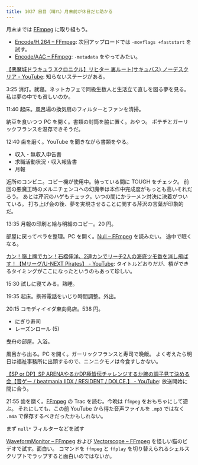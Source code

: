 ```yaml
---
title: 1037 日目（晴れ）月末前が休日だと助かる
---
```


月末までは [FFmpeg] に取り組もう。

* [Encode/H.264 – FFmpeg](https://trac.ffmpeg.org/wiki/Encode/H.264):
  次回アップロードでは `-movflags +faststart` を試す。
* [Encode/AAC – FFmpeg](https://trac.ffmpeg.org/wiki/Encode/AAC):
  `-metadata` をやってみたい。

[【悪魔城ドラキュラ Xクロニクル】リヒター 裏ルート(サキュバス) ノーデスクリア - YouTube](https://www.youtube.com/watch?v=29ByvJx9DME):
知らないステージがある。

3:25 消灯。就寝。ネットカフェで同級生数人と生活立て直しを図る夢を見る。
私は夢の中でも貧しいのか。

11:40 起床。風呂場の換気扇のフィルターとファンを清掃。

納豆を食いつつ PC を開く。書類の封筒を脇に置く。おやつ。
ポテチとガーリックフランスを温存できそうだ。

12:40 歯を磨く。YouTube を聞きながら書類をやる。

* 収入・無収入申告書
* 求職活動状況・収入報告書
* 月報

近所のコンビニ。コピー機が使用中。待っている間に TOUGH をチェック。
前回の悪魔王時のメルニチェンコへの幻魔拳は本作中完成度がもっとも高いそれだろう。
あとは芹沢のハゲもチェック。いつの間にかラーメン対決に決着がついている。
打ち上げ会の後、夢を実現させることに関する芹沢の言葉が印象的だ。

13:35 月報の印刷と給与明細のコピー。20 円。

部屋に戻ってペラを整理。PC を開く。[Null – FFmpeg](https://trac.ffmpeg.org/wiki/Null) を読みたい。
途中で眠くなる。

[カン！嶺上牌でカン！石橋伸洋、2連カンでリーチ2人の海底ツモ番を消し飛ばす！【Mリーグ/U-NEXT Pirates】 - YouTube](https://www.youtube.com/watch?v=igrk5Ojl9lw):
タイトルどおりだが、槓ができるタイミングがここになったというのもあって珍しい。

15:30 試しに寝てみる。熟睡。

19:35 起床。携帯電話をいじり時間調整。外出。

20:15 コモディイイダ東向島店。538 円。

* にぎり寿司
* レーズンロール (5)

曳舟の部屋。入浴。

風呂から出る。PC を開く。ガーリックフランスと寿司で晩飯。
よく考えたら明日は福祉事務所に出頭するので、ニンニクモノは今食すしかない。

[【SP or DP】SP ARENAやるかDP極皆伝チャレンジするか腕の調子見て決める会【音ゲー / beatmania IIDX / RESIDENT / DOLCE.】 - YouTube](https://www.youtube.com/watch?v=s7j3WNJI_B4):
放送開始に間に合う。

21:55 歯を磨く。[FFmpeg] の Trac を読む。今晩は `ffmpeg` をおもちゃにして遊ぶ。
それにしても、この前 YouTube から得た音声ファイルを `.mp3` ではなく `.m4a` で保存するべきだったかもしれない。

まず `null*` フィルターなどを試す

[WaveformMonitor – FFmpeg](https://trac.ffmpeg.org/wiki/WaveformMonitor) および
[Vectorscope – FFmpeg](https://trac.ffmpeg.org/wiki/Vectorscope)
を怪しい猫のビデオで試す。面白い。
コマンドを `ffmpeg` と `ffplay` を切り替えられるシェルスクリプトでラップすると面白いのではないか。

[FFmpeg]: <https://ffmpeg.org/ffmpeg.html>
